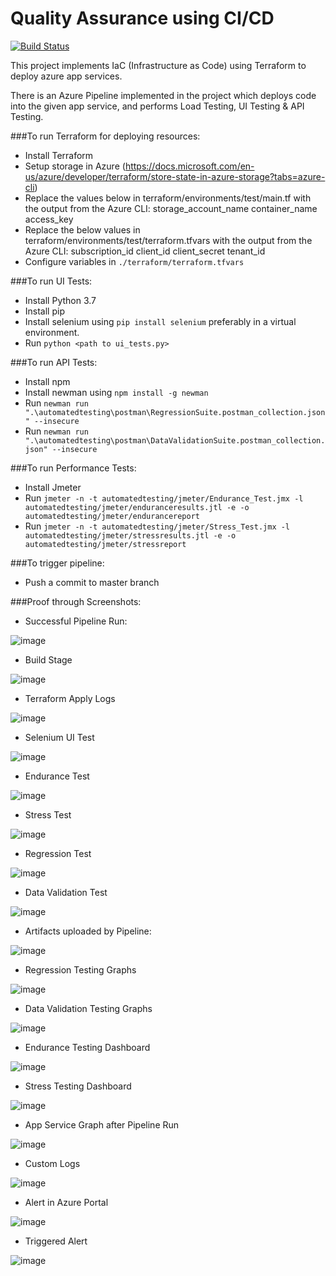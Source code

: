 # Quality Assurance using CI/CD

[![Build Status](https://dev.azure.com/odluser200497/ensure-quality-releases/_apis/build/status/Lakshya31.azure-ci-cd-qa?branchName=master)](https://dev.azure.com/odluser200497/ensure-quality-releases/_build/latest?definitionId=1&branchName=master)

This project implements IaC (Infrastructure as Code) using Terraform to deploy azure app services.

There is an Azure Pipeline implemented in the project which deploys code into the given app service, and performs Load Testing, UI Testing & API Testing.


###To run Terraform for deploying resources:
- Install Terraform
- Setup storage in Azure (https://docs.microsoft.com/en-us/azure/developer/terraform/store-state-in-azure-storage?tabs=azure-cli)
- Replace the values below in terraform/environments/test/main.tf with the output from the Azure CLI:
    storage_account_name
    container_name
    access_key
- Replace the below values in terraform/environments/test/terraform.tfvars with the output from the Azure CLI:
    subscription_id
    client_id
    client_secret
    tenant_id
- Configure variables in `./terraform/terraform.tfvars`

###To run UI Tests:
- Install Python 3.7
- Install pip
- Install selenium using `pip install selenium` preferably in a virtual environment.
- Run `python <path to ui_tests.py>`


###To run API Tests:
- Install npm
- Install newman using `npm install -g newman`
- Run `newman run ".\automatedtesting\postman\RegressionSuite.postman_collection.json" --insecure`
- Run `newman run ".\automatedtesting\postman\DataValidationSuite.postman_collection.json" --insecure`

###To run Performance Tests:
- Install Jmeter
- Run `jmeter -n -t automatedtesting/jmeter/Endurance_Test.jmx -l automatedtesting/jmeter/enduranceresults.jtl -e -o automatedtesting/jmeter/endurancereport`
- Run `jmeter -n -t automatedtesting/jmeter/Stress_Test.jmx -l automatedtesting/jmeter/stressresults.jtl -e -o automatedtesting/jmeter/stressreport`

###To trigger pipeline:
- Push a commit to master branch

###Proof through Screenshots:

- Successful Pipeline Run:

![image](./screenshots/Pipeline_Run_Overview.PNG)

- Build Stage

![image](./screenshots/Build_Stage_Overview.PNG)

- Terraform Apply Logs

![image](./screenshots/Terraform_Apply_Logs_Pipeline.PNG)

- Selenium UI Test

![image](./screenshots/Selenium_Logs_Pipeline.PNG)

- Endurance Test

![image](./screenshots/Endurance_Test_Logs_Pipeline.PNG)

- Stress Test

![image](./screenshots/Stress_Test_Logs_Pipeline.PNG)

- Regression Test

![image](./screenshots/Regression_API_Testing_Logs_Pipeline.PNG)

- Data Validation Test

![image](./screenshots/Data_Validation_API_Testing_Logs_Pipeline.PNG)

- Artifacts uploaded by Pipeline:

![image](./screenshots/Artifacts_Pipeline.PNG)

- Regression Testing Graphs

![image](./screenshots/Regression_API_Testing_Graphs.PNG)

- Data Validation Testing Graphs

![image](./screenshots/Data_Validation_API_Testing_Graphs.PNG)

- Endurance Testing Dashboard

![image](./screenshots/Endurance_Test_Report_From_Artifact.PNG)

- Stress Testing Dashboard

![image](./screenshots/Stress_Test_Report_From_Artifact.PNG)

- App Service Graph after Pipeline Run

![image](./screenshots/App_Service_Graphs.PNG)

- Custom Logs

![image](./screenshots/Custom_Logs.PNG)

- Alert in Azure Portal

![image](./screenshots/Alert_in_Portal.PNG)

- Triggered Alert

![image](./screenshots/Triggered_Alert.PNG)